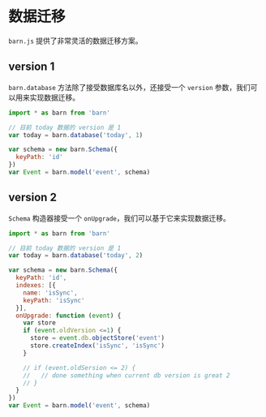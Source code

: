 # 数据迁移

`barn.js` 提供了非常灵活的数据迁移方案。

## version 1

`barn.database` 方法除了接受数据库名以外，还接受一个 `version` 参数，我们可以用来实现数据迁移。 

```javascript
import * as barn from 'barn'

// 目前 today 数据的 version 是 1
var today = barn.database('today', 1)

var schema = new barn.Schema({
  keyPath: 'id'
})
var Event = barn.model('event', schema)
```

## version 2

`Schema` 构造器接受一个 `onUpgrade`，我们可以基于它来实现数据迁移。

```javascript
import * as barn from 'barn'

// 目前 today 数据的 version 是 1
var today = barn.database('today', 2)

var schema = new barn.Schema({
  keyPath: 'id',
  indexes: [{
    name: 'isSync',
    keyPath: 'isSync'
  }],
  onUpgrade: function (event) {
    var store
    if (event.oldVersion <=1) {
      store = event.db.objectStore('event')
      store.createIndex('isSync', 'isSync')
    }

    // if (event.oldSersion <= 2) {
    //   // done something when current db version is great 2
    // }
  }
})
var Event = barn.model('event', schema)
```